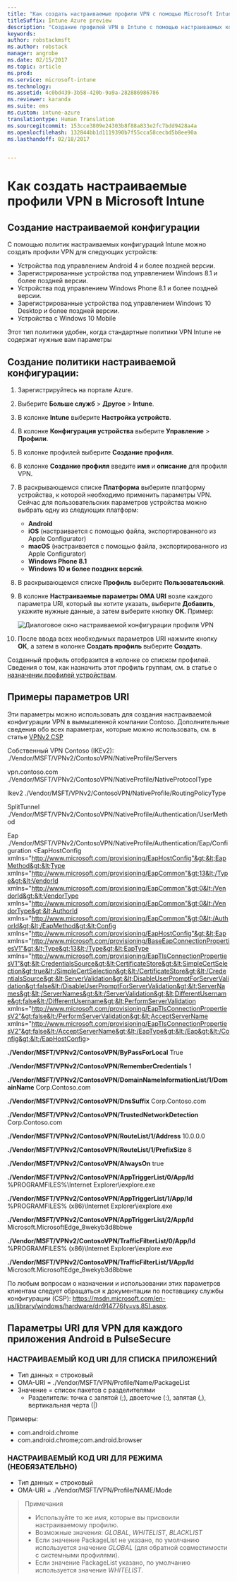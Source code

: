 ```yaml
---
title: "Как создать настраиваемые профили VPN с помощью Microsoft Intune"
titleSuffix: Intune Azure preview
description: "Создание профилей VPN в Intune с помощью настраиваемых конфигураций."
keywords: 
author: robstackmsft
ms.author: robstack
manager: angrobe
ms.date: 02/15/2017
ms.topic: article
ms.prod: 
ms.service: microsoft-intune
ms.technology: 
ms.assetid: 4c0bd439-3b58-420b-9a9a-282886986786
ms.reviewer: karanda
ms.suite: ems
ms.custom: intune-azure
translationtype: Human Translation
ms.sourcegitcommit: 153cce3809e24303b8f88a833e2fc7bdd9428a4a
ms.openlocfilehash: 132844bb1d1119390b7f55cca58cecbd5b8ee90a
ms.lasthandoff: 02/18/2017


---
```


# <a name="how-to-create-custom-vpn-profiles-in-microsoft-intune"></a>Как создать настраиваемые профили VPN в Microsoft Intune

## <a name="create-a-custom-configuration"></a>Создание настраиваемой конфигурации
С помощью политик настраиваемых конфигураций Intune можно создать профили VPN для следующих устройств:

* Устройства под управлением Android 4 и более поздней версии.
* Зарегистрированные устройства под управлением Windows 8.1 и более поздней версии.
* Устройства под управлением Windows Phone 8.1 и более поздней версии.
* Зарегистрированные устройства под управлением Windows 10 Desktop и более поздней версии. 
* Устройства с Windows 10 Mobile

Этот тип политики удобен, когда стандартные политики VPN Intune не содержат нужные вам параметры

## <a name="to-create-a-custom-configuration-policy"></a>Создание политики настраиваемой конфигурации:

1. Зарегистрируйтесь на портале Azure.
2. Выберите **Больше служб** > **Другое** > **Intune**.
3. В колонке **Intune** выберите **Настройка устройств**.
4. В колонке **Конфигурация устройства** выберите **Управление** > **Профили**.
5. В колонке профилей выберите **Создание профиля**.
6. В колонке **Создание профиля** введите **имя** и **описание** для профиля VPN.
7. В раскрывающемся списке **Платформа** выберите платформу устройства, к которой необходимо применить параметры VPN. Сейчас для пользовательских параметров устройства можно выбрать одну из следующих платформ:
    - **Android**
    - **iOS** (настраивается с помощью файла, экспортированного из Apple Configurator)
    - **macOS** (настраивается с помощью файла, экспортированного из Apple Configurator)
    - **Windows Phone 8.1**
    - **Windows 10 и более поздних версий**.
6. В раскрывающемся списке **Профиль** выберите **Пользовательский**.
7. В колонке **Настраиваемые параметры OMA URI** возле каждого параметра URI, который вы хотите указать, выберите **Добавить**, укажите нужные данные, а затем выберите кнопку **ОК**. Пример:

   ![Диалоговое окно настраиваемой конфигурации профиля VPN](./media/Intune_Add_VPN_URI.png)

4.  После ввода всех необходимых параметров URI нажмите кнопку **ОК**, а затем в колонке **Создать профиль** выберите **Создать**.

Созданный профиль отобразится в колонке со списком профилей.
Сведения о том, как назначить этот профиль группам, см. в статье о [назначении профилей устройствам](how-to-assign-device-profiles.md).

## <a name="example-uri-settings"></a>Примеры параметров URI

Эти параметры можно использовать для создания настраиваемой конфигурации VPN в вымышленной компании Contoso.
Дополнительные сведения обо всех параметрах, которые можно использовать, см. в статье [VPNv2 CSP](https://msdn.microsoft.com/en-us/library/windows/hardware/dn914776.aspx)

Собственный VPN Contoso (IKEv2): ./Vendor/MSFT/VPNv2/ContosoVPN/NativeProfile/Servers

vpn.contoso.com ./Vendor/MSFT/VPNv2/ContosoVPN/NativeProfile/NativeProtocolType

Ikev2 ./Vendor/MSFT/VPNv2/ContosoVPN/NativeProfile/RoutingPolicyType

SplitTunnel ./Vendor/MSFT/VPNv2/ContosoVPN/NativeProfile/Authentication/UserMethod

Eap ./Vendor/MSFT/VPNv2/ContosoVPN/NativeProfile/Authentication/Eap/Configuration &lt;EapHostConfig xmlns="http://www.microsoft.com/provisioning/EapHostConfig"&gt;&lt;EapMethod&gt;&lt;Type xmlns="http://www.microsoft.com/provisioning/EapCommon"&gt;13&lt;/Type&gt;&lt;VendorId xmlns="http://www.microsoft.com/provisioning/EapCommon"&gt;0&lt;/VendorId&gt;&lt;VendorType xmlns="http://www.microsoft.com/provisioning/EapCommon"&gt;0&lt;/VendorType&gt;&lt;AuthorId xmlns="http://www.microsoft.com/provisioning/EapCommon"&gt;0&lt;/AuthorId&gt;&lt;/EapMethod&gt;&lt;Config xmlns="http://www.microsoft.com/provisioning/EapHostConfig"&gt;&lt;Eap xmlns="http://www.microsoft.com/provisioning/BaseEapConnectionPropertiesV1"&gt;&lt;Type&gt;13&lt;/Type&gt;&lt;EapType xmlns="http://www.microsoft.com/provisioning/EapTlsConnectionPropertiesV1"&gt;&lt;CredentialsSource&gt;&lt;CertificateStore&gt;&lt;SimpleCertSelection&gt;true&lt;/SimpleCertSelection&gt;&lt;/CertificateStore&gt;&lt;/CredentialsSource&gt;&lt;ServerValidation&gt;&lt;DisableUserPromptForServerValidation&gt;false&lt;/DisableUserPromptForServerValidation&gt;&lt;ServerNames&gt;&lt;/ServerNames&gt;&lt;/ServerValidation&gt;&lt;DifferentUsername&gt;false&lt;/DifferentUsername&gt;&lt;PerformServerValidation xmlns="http://www.microsoft.com/provisioning/EapTlsConnectionPropertiesV2"&gt;false&lt;/PerformServerValidation&gt;&lt;AcceptServerName xmlns="http://www.microsoft.com/provisioning/EapTlsConnectionPropertiesV2"&gt;false&lt;/AcceptServerName&gt;&lt;/EapType&gt;&lt;/Eap&gt;&lt;/Config&gt;&lt;/EapHostConfig&gt;

**./Vendor/MSFT/VPNv2/ContosoVPN/ByPassForLocal** True

**./Vendor/MSFT/VPNv2/ContosoVPN/RememberCredentials** 1

**./Vendor/MSFT/VPNv2/ContosoVPN/DomainNameInformationList/1/DomainName** Corp.Contoso.com

**./Vendor/MSFT/VPNv2/ContosoVPN/DnsSuffix** Corp.Contoso.com

**./Vendor/MSFT/VPNv2/ContosoVPN/TrustedNetworkDetection** Corp.Contoso.com

**./Vendor/MSFT/VPNv2/ContosoVPN/RouteList/1/Address** 10.0.0.0

**./Vendor/MSFT/VPNv2/ContosoVPN/RouteList/1/PrefixSize** 8

**./Vendor/MSFT/VPNv2/ContosoVPN/AlwaysOn** true

**./Vendor/MSFT/VPNv2/ContosoVPN/AppTriggerList/0/App/Id** %PROGRAMFILES%\Internet Explorer\iexplore.exe

**./Vendor/MSFT/VPNv2/ContosoVPN/AppTriggerList/1/App/Id** %PROGRAMFILES% (x86)\Internet Explorer\iexplore.exe

**./Vendor/MSFT/VPNv2/ContosoVPN/AppTriggerList/2/App/Id** Microsoft.MicrosoftEdge_8wekyb3d8bbwe

**./Vendor/MSFT/VPNv2/ContosoVPN/TrafficFilterList/0/App/Id** %PROGRAMFILES% (x86)\Internet Explorer\iexplore.exe

**./Vendor/MSFT/VPNv2/ContosoVPN/TrafficFilterList/1/App/Id** Microsoft.MicrosoftEdge_8wekyb3d8bbwe

По любым вопросам о назначении и использовании этих параметров клиентам следует обращаться к документации по поставщику службы конфигурации (CSP): https://msdn.microsoft.com/en-us/library/windows/hardware/dn914776(v=vs.85).aspx.

## <a name="uri-settings-for-android-per-app-vpn-on-pulsesecure"></a>Параметры URI для VPN для каждого приложения Android в PulseSecure
### <a name="custom-uri-for-package-list"></a>НАСТРАИВАЕМЫЙ КОД URI ДЛЯ СПИСКА ПРИЛОЖЕНИЙ
-  Тип данных = строковый
-  OMA-URI = ./Vendor/MSFT/VPN/Profile/Name/PackageList
-  Значение = список пакетов с разделителями
   - Разделители: точка с запятой (;), двоеточие (:), запятая (,), вертикальная черта (|)

Примеры:
- com.android.chrome
- com.android.chrome;com.android.browser

### <a name="custom-uri-for-mode-optional"></a>НАСТРАИВАЕМЫЙ КОД URI ДЛЯ РЕЖИМА (НЕОБЯЗАТЕЛЬНО)
- Тип данных = строковый
- OMA-URI = ./Vendor/MSFT/VPN/Profile/NAME/Mode

> Примечания
> - Используйте то же *имя*, которые вы присвоили настраиваемому профилю.
> - Возможные значения: *GLOBAL*, *WHITELIST*, *BLACKLIST*
> - Если значение PackageList не указано, по умолчанию используется значение *GLOBAL* (для обратной совместимости с системными профилями).
> - Если значение PackageList указано, по умолчанию используется значение *WHITELIST*.




